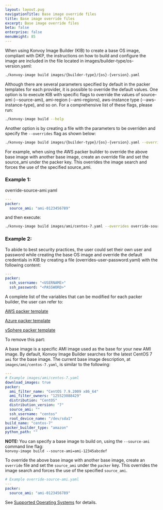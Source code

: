 ```yaml
---
layout: layout.pug
navigationTitle: Base image override files
title: Base image override files
excerpt: Base image override files
beta: false
enterprise: false
menuWeight: 85
---
```


When using Konvoy Image Builder (KIB) to create a base OS image, compliant with DKP, the instructions on how to build and configure the image are included in the file located in images/builder-type/os-version.yaml:

```bash
./konvoy-image build images/{builder-type}/{os}-{version}.yaml
```

Although there are several parameters specified by default in the packer templates for each provider, it is possible to override the default values.  One option is to execute KIB with specific flags to override the values of source-ami (--source-ami), ami-region (--ami-regions), aws-instance type (--aws-instance-type), and so on. For a comprehensive list of these flags, please run:

```bash
./konvoy-image build --help
```
Another option is by creating a file with the parameters to be overriden and specify the `--overrides` flag as shown below:

```bash
./konvoy-image build images/{builder-type}/{os}-{version}.yaml --overrides overrides.yaml
```

For example, when using the AWS packer builder to override the above base image with another base image, create an override file and set the source_ami under the packer key. This overrides the image search and forces the use of the specified source_ami.

### Example 1:
override-source-ami.yaml
```yaml
---
packer:
  source_ami: "ami-0123456789"   
```
and then execute:
```bash
./konvoy-image build images/ami/centos-7.yaml --overrides override-source-ami.yaml
```

### Example 2:
To abide to best security practices, the user could set their own user and password while creating the base OS image and override the default credentials in KIB by creating a file (overrides-user-password.yaml) with the following content: 

```yaml
---
packer:
  ssh_username: "<USERNAME>"
  ssh_password: "<PASSWORD>"  
```

A complete list of the variables that can be modified for each packer builder, the user can refer to: 

[ AWS packer template ](https://github.com/mesosphere/konvoy-image-builder/blob/v1.12.0/pkg/packer/manifests/aws/packer.json.tmpl#L2)

[ Azure packer template ](https://github.com/mesosphere/konvoy-image-builder/blob/v1.12.0/pkg/packer/manifests/azure/packer.json.tmpl#L2)

[ vSphere packer template ](https://github.com/mesosphere/konvoy-image-builder/blob/v1.12.0/pkg/packer/manifests/vsphere/packer.json.tmpl#L2)

To remove this part:

A base image is a specific AMI image used as the base for your new AMI image. By default, Konvoy Image Builder searches for the latest CentOS 7 `ami` for the base image. The current base image description, at `images/ami/centos-7.yaml`, is similar to the following:

```yaml
---
# Example images/ami/centos-7.yaml
download_images: true
packer:
  ami_filter_name: "CentOS 7.9.2009 x86_64"
  ami_filter_owners: "125523088429"
  distribution: "CentOS"
  distribution_version: "7"
  source_ami: ""
  ssh_username: "centos"
  root_device_name: "/dev/sda1"
build_name: "centos-7"
packer_builder_type: "amazon"
python_path: ""
```

<p class="message--note"><strong>NOTE: </strong>You can specify a base image to build on, using the <code>--source-ami</code> command line flag:<br />
<code>konvoy-image build --source-ami=ami-12345abcdef <path/to/image.yaml></code></p>

To override the above base image with another base image, create an `override` file and set the `source_ami` under the `packer` key. This overrides the image search and forces the use of the specified `source_ami`.

```yaml
# Example override-source-ami.yaml
---
packer:
  source_ami: "ami-0123456789"
```
See [Supported Operating Systems](../../../../supported-operating-systems) for details.
